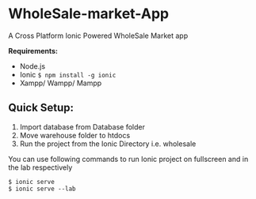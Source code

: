 # WholeSale-market-App
A Cross Platform Ionic Powered WholeSale Market app

**Requirements:**
- Node.js
- Ionic ` $ npm install -g ionic `
- Xampp/ Wampp/ Mampp

## Quick Setup:
1. Import database from Database folder
2. Move warehouse folder to htdocs
3. Run the project from the Ionic Directory i.e. wholesale

You can use following commands to run Ionic project on fullscreen and in the lab respectively

```
$ ionic serve
$ ionic serve --lab
```



